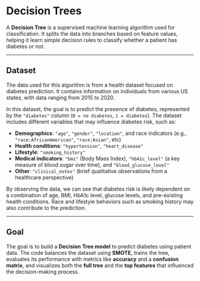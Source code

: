 # Decision Trees

A **Decision Tree** is a supervised machine learning algorithm used for classification. It splits the data into branches based on feature values, helping it learn simple decision rules to classify whether a patient has diabetes or not.

---

## Dataset

The data used for this algorithm is from a health dataset focused on diabetes prediction. It contains information on individuals from various US states, with data ranging from 2015 to 2020.

In this dataset, the goal is to predict the presence of diabetes, represented by the `"diabetes"` column (`0 = no diabetes`, `1 = diabetes`). The dataset includes different variables that may influence diabetes risk, such as:

- **Demographics**: `"age"`, `"gender"`, `"location"`, and race indicators (e.g., `"race:AfricanAmerican"`, `"race:Asian"`, etc)
- **Health conditions**: `"hypertension"`, `"heart_disease"`
- **Lifestyle**: `"smoking_history"`
- **Medical indicators**: `"bmi"` (Body Mass Index), `"hbA1c_level"` (a key measure of blood sugar over time), and `"blood_glucose_level"`
- **Other**: `"clinical_notes"` (brief qualitative observations from a healthcare perspective)

By observing the data, we can see that diabetes risk is likely dependent on a combination of age, BMI, HbA1c level, glucose levels, and pre-existing health conditions. Race and lifestyle behaviors such as smoking history may also contribute to the prediction.

---

## Goal

The goal is to build a **Decision Tree model** to predict diabetes using patient data. The code balances the dataset using **SMOTE**, trains the tree, evaluates its performance with metrics like **accuracy** and a **confusion matrix**, and visualizes both the **full tree** and the **top features** that influenced the decision-making process.